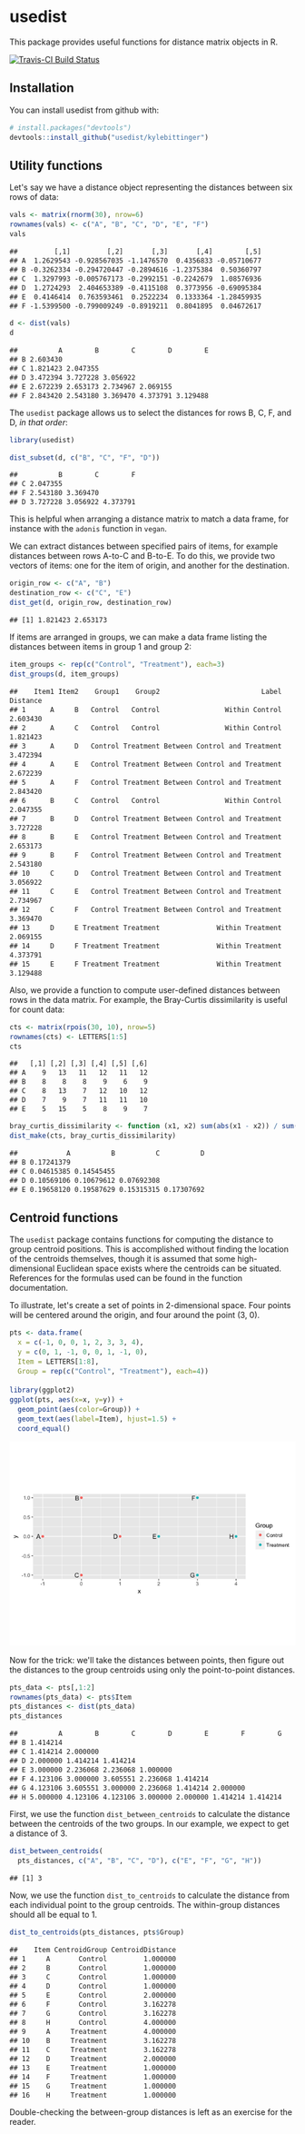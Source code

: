 
<!-- README.md is generated from README.Rmd. Please edit that file -->
usedist
=======

This package provides useful functions for distance matrix objects in R.

[![Travis-CI Build Status](https://travis-ci.org/kylebittinger/usedist.svg?branch=master)](https://travis-ci.org/kylebittinger/usedist)

Installation
------------

You can install usedist from github with:

``` r
# install.packages("devtools")
devtools::install_github("usedist/kylebittinger")
```

Utility functions
-----------------

Let's say we have a distance object representing the distances between six rows of data:

``` r
vals <- matrix(rnorm(30), nrow=6)
rownames(vals) <- c("A", "B", "C", "D", "E", "F")
vals
```

    ##         [,1]         [,2]       [,3]       [,4]        [,5]
    ## A  1.2629543 -0.928567035 -1.1476570  0.4356833 -0.05710677
    ## B -0.3262334 -0.294720447 -0.2894616 -1.2375384  0.50360797
    ## C  1.3297993 -0.005767173 -0.2992151 -0.2242679  1.08576936
    ## D  1.2724293  2.404653389 -0.4115108  0.3773956 -0.69095384
    ## E  0.4146414  0.763593461  0.2522234  0.1333364 -1.28459935
    ## F -1.5399500 -0.799009249 -0.8919211  0.8041895  0.04672617

``` r
d <- dist(vals)
d
```

    ##          A        B        C        D        E
    ## B 2.603430                                    
    ## C 1.821423 2.047355                           
    ## D 3.472394 3.727228 3.056922                  
    ## E 2.672239 2.653173 2.734967 2.069155         
    ## F 2.843420 2.543180 3.369470 4.373791 3.129488

The `usedist` package allows us to select the distances for rows B, C, F, and D, *in that order*:

``` r
library(usedist)
```

``` r
dist_subset(d, c("B", "C", "F", "D"))
```

    ##          B        C        F
    ## C 2.047355                  
    ## F 2.543180 3.369470         
    ## D 3.727228 3.056922 4.373791

This is helpful when arranging a distance matrix to match a data frame, for instance with the `adonis` function in `vegan`.

We can extract distances between specified pairs of items, for example distances between rows A-to-C and B-to-E. To do this, we provide two vectors of items: one for the item of origin, and another for the destination.

``` r
origin_row <- c("A", "B")
destination_row <- c("C", "E")
dist_get(d, origin_row, destination_row)
```

    ## [1] 1.821423 2.653173

If items are arranged in groups, we can make a data frame listing the distances between items in group 1 and group 2:

``` r
item_groups <- rep(c("Control", "Treatment"), each=3)
dist_groups(d, item_groups)
```

    ##    Item1 Item2    Group1    Group2                         Label Distance
    ## 1      A     B   Control   Control                Within Control 2.603430
    ## 2      A     C   Control   Control                Within Control 1.821423
    ## 3      A     D   Control Treatment Between Control and Treatment 3.472394
    ## 4      A     E   Control Treatment Between Control and Treatment 2.672239
    ## 5      A     F   Control Treatment Between Control and Treatment 2.843420
    ## 6      B     C   Control   Control                Within Control 2.047355
    ## 7      B     D   Control Treatment Between Control and Treatment 3.727228
    ## 8      B     E   Control Treatment Between Control and Treatment 2.653173
    ## 9      B     F   Control Treatment Between Control and Treatment 2.543180
    ## 10     C     D   Control Treatment Between Control and Treatment 3.056922
    ## 11     C     E   Control Treatment Between Control and Treatment 2.734967
    ## 12     C     F   Control Treatment Between Control and Treatment 3.369470
    ## 13     D     E Treatment Treatment              Within Treatment 2.069155
    ## 14     D     F Treatment Treatment              Within Treatment 4.373791
    ## 15     E     F Treatment Treatment              Within Treatment 3.129488

Also, we provide a function to compute user-defined distances between rows in the data matrix. For example, the Bray-Curtis dissimilarity is useful for count data:

``` r
cts <- matrix(rpois(30, 10), nrow=5)
rownames(cts) <- LETTERS[1:5]
cts
```

    ##   [,1] [,2] [,3] [,4] [,5] [,6]
    ## A    9   13   11   12   11   12
    ## B    8    8    8    9    6    9
    ## C    8   13    7   12   10   12
    ## D    7    9    7   11   11   10
    ## E    5   15    5    8    9    7

``` r
bray_curtis_dissimilarity <- function (x1, x2) sum(abs(x1 - x2)) / sum(x1 + x2)
dist_make(cts, bray_curtis_dissimilarity)
```

    ##            A          B          C          D
    ## B 0.17241379                                 
    ## C 0.04615385 0.14545455                      
    ## D 0.10569106 0.10679612 0.07692308           
    ## E 0.19658120 0.19587629 0.15315315 0.17307692

Centroid functions
------------------

The `usedist` package contains functions for computing the distance to group centroid positions. This is accomplished without finding the location of the centroids themselves, though it is assumed that some high-dimensional Euclidean space exists where the centroids can be situated. References for the formulas used can be found in the function documentation.

To illustrate, let's create a set of points in 2-dimensional space. Four points will be centered around the origin, and four around the point (3, 0).

``` r
pts <- data.frame(
  x = c(-1, 0, 0, 1, 2, 3, 3, 4),
  y = c(0, 1, -1, 0, 0, 1, -1, 0),
  Item = LETTERS[1:8],
  Group = rep(c("Control", "Treatment"), each=4))

library(ggplot2)
ggplot(pts, aes(x=x, y=y)) +
  geom_point(aes(color=Group)) +
  geom_text(aes(label=Item), hjust=1.5) +
  coord_equal()
```

![](tools/readme/centroid_example-1.png)

Now for the trick: we'll take the distances between points, then figure out the distances to the group centroids using only the point-to-point distances.

``` r
pts_data <- pts[,1:2]
rownames(pts_data) <- pts$Item
pts_distances <- dist(pts_data)
pts_distances
```

    ##          A        B        C        D        E        F        G
    ## B 1.414214                                                      
    ## C 1.414214 2.000000                                             
    ## D 2.000000 1.414214 1.414214                                    
    ## E 3.000000 2.236068 2.236068 1.000000                           
    ## F 4.123106 3.000000 3.605551 2.236068 1.414214                  
    ## G 4.123106 3.605551 3.000000 2.236068 1.414214 2.000000         
    ## H 5.000000 4.123106 4.123106 3.000000 2.000000 1.414214 1.414214

First, we use the function `dist_between_centroids` to calculate the distance between the centroids of the two groups. In our example, we expect to get a distance of 3.

``` r
dist_between_centroids(
  pts_distances, c("A", "B", "C", "D"), c("E", "F", "G", "H"))
```

    ## [1] 3

Now, we use the function `dist_to_centroids` to calculate the distance from each individual point to the group centroids. The within-group distances should all be equal to 1.

``` r
dist_to_centroids(pts_distances, pts$Group)
```

    ##    Item CentroidGroup CentroidDistance
    ## 1     A       Control         1.000000
    ## 2     B       Control         1.000000
    ## 3     C       Control         1.000000
    ## 4     D       Control         1.000000
    ## 5     E       Control         2.000000
    ## 6     F       Control         3.162278
    ## 7     G       Control         3.162278
    ## 8     H       Control         4.000000
    ## 9     A     Treatment         4.000000
    ## 10    B     Treatment         3.162278
    ## 11    C     Treatment         3.162278
    ## 12    D     Treatment         2.000000
    ## 13    E     Treatment         1.000000
    ## 14    F     Treatment         1.000000
    ## 15    G     Treatment         1.000000
    ## 16    H     Treatment         1.000000

Double-checking the between-group distances is left as an exercise for the reader.
